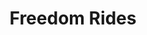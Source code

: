 ---
title: Freedom Rides
category: Freedom Rides
year: 1961
duration: 4th May, 1961 - 10th December, 1961
location: Washington, DC to southern states in the US
image: media/images/events/freedom_rides.jpeg
image-desc:  A mob of racists beats Freedom Riders in Birmingham, Alabama, U.S.A. This picture was reclaimed by the FBI from a local journalist who also was beaten and whose camera was smashed.
source-name: National Endowment for the Humanities
image-source: https://www.neh.gov/humanities/2011/mayjune/feature/freedom-riders
description: During freedom rides, civil rights activists rode interstate buses to the segregated parts of Southern US. The rides took place as the Southern states ignored the ruling that segregated buses were unconstitutional and the federal government did nothing to enforce them. The activists were confronted with arrests from police as well as violence from white protestors.
songdesc: The Promised Land by Chuck Berry addresses the several cities where the Freedom Riders stopped in its lyrics.
song1: The Promised Land
---